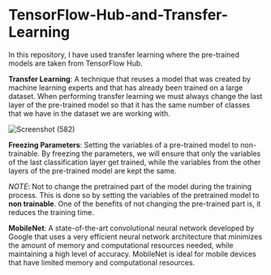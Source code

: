 # TensorFlow-Hub-and-Transfer-Learning
In this repository, I have used transfer learning where the pre-trained models are taken from TensorFlow Hub.

**Transfer Learning**: A technique that reuses a model that was created by machine learning experts and that has already been trained on a large dataset. When performing transfer learning we must always change the last layer of the pre-trained model so that it has the same number of classes that we have in the dataset we are working with.

![Screenshot (582)](https://user-images.githubusercontent.com/47889375/125836421-ed8de828-1e04-4c75-becc-737458e60a03.png)

**Freezing Parameters**: Setting the variables of a pre-trained model to non-trainable. By freezing the parameters, we will ensure that only the variables of the last classification layer get trained, while the variables from the other layers of the pre-trained model are kept the same.

*NOTE*: Not to change the pretrained part of the model during the training process. This is done so by setting the variables of the pretrained model to **non trainable**.
One of the benefits of not changing the pre-trained part is, it reduces the training time.

**MobileNet**: A state-of-the-art convolutional neural network developed by Google that uses a very efficient neural network architecture that minimizes the amount of memory and computational resources needed, while maintaining a high level of accuracy. MobileNet is ideal for mobile devices that have limited memory and computational resources.
